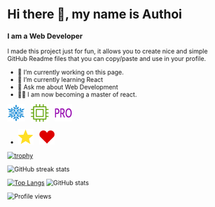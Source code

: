 
#                                                                Hi there 👋, my name is Authoi
###                                                                    I am a Web Developer

I made this project just for fun, it allows you to create nice and simple GitHub Readme files that you can copy/paste and use in your 
                                                          profile.

- 🔭 I’m currently working on this page. 
- 🌱 I’m currently learning React
- 💬 Ask me about Web Development
- 👨‍🏫 I am now becoming a master of react.

<a href='https://archiveprogram.github.com/'><img src='https://raw.githubusercontent.com/acervenky/animated-github-badges/master/assets/acbadge.gif' width='40' height='40'></a> <a href='https://docs.github.com/en/developers'><img src='https://raw.githubusercontent.com/acervenky/animated-github-badges/master/assets/devbadge.gif' width='40' height='40'></a> <a href='https://github.com/pricing'><img src='https://raw.githubusercontent.com/acervenky/animated-github-badges/master/assets/pro.gif' width='40' height='40'></a> 
- <a href='https://stars.github.com/'><img src='https://raw.githubusercontent.com/acervenky/animated-github-badges/master/assets/starbadge.gif' width='35' height='35'></a> <a href='https://docs.github.com/en/github/supporting-the-open-source-community-with-github-sponsors'><img src='https://raw.githubusercontent.com/acervenky/animated-github-badges/master/assets/sponsorbadge.gif' width='35' height='35'></a> 

[![trophy](https://github-profile-trophy.vercel.app/?username=Authoi234)](https://github.com/ryo-ma/github-profile-trophy) 

![GitHub streak stats](https://streak-stats.demolab.com/?user=Authoi234)  

[![Top Langs](https://github-readme-stats.vercel.app/api/top-langs/?username=Authoi234)](https://github.com/anuraghazra/github-readme-stats) ![GitHub stats](https://github-readme-stats.vercel.app/api?username=Authoi234&show_icons=true&count_private=true)  

![Profile views](https://komarev.com/ghpvc/?username=Authoi234&color=green)  
